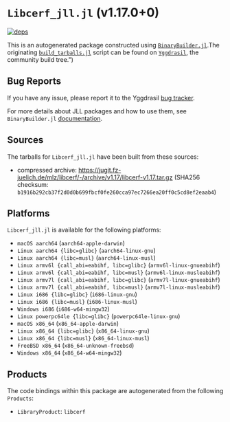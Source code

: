 # `Libcerf_jll.jl` (v1.17.0+0)

[![deps](https://juliahub.com/docs/Libcerf_jll/deps.svg)](https://juliahub.com/ui/Packages/Libcerf_jll/wch4r?page=2)

This is an autogenerated package constructed using [`BinaryBuilder.jl`](https://github.com/JuliaPackaging/BinaryBuilder.jl).The originating [`build_tarballs.jl`](https://github.com/JuliaPackaging/Yggdrasil/blob/d6efa650a75ef933383893699c7eac7814ad07a4/L/Libcerf/build_tarballs.jl) script can be found on [`Yggdrasil`](https://github.com/JuliaPackaging/Yggdrasil/), the community build tree.")

## Bug Reports

If you have any issue, please report it to the Yggdrasil [bug tracker](https://github.com/JuliaPackaging/Yggdrasil/issues).



For more details about JLL packages and how to use them, see `BinaryBuilder.jl` [documentation](https://docs.binarybuilder.org/stable/jll/).

## Sources

The tarballs for `Libcerf_jll.jl` have been built from these sources:

* compressed archive: https://jugit.fz-juelich.de/mlz/libcerf/-/archive/v1.17/libcerf-v1.17.tar.gz (SHA256 checksum: `b1916b292cb37f2d0d0b699fbcf0fe260cca97ec7266ea20ff0c5cd8ef2eaab4`)

## Platforms

`Libcerf_jll.jl` is available for the following platforms:

* `macOS aarch64` (`aarch64-apple-darwin`)
* `Linux aarch64 {libc=glibc}` (`aarch64-linux-gnu`)
* `Linux aarch64 {libc=musl}` (`aarch64-linux-musl`)
* `Linux armv6l {call_abi=eabihf, libc=glibc}` (`armv6l-linux-gnueabihf`)
* `Linux armv6l {call_abi=eabihf, libc=musl}` (`armv6l-linux-musleabihf`)
* `Linux armv7l {call_abi=eabihf, libc=glibc}` (`armv7l-linux-gnueabihf`)
* `Linux armv7l {call_abi=eabihf, libc=musl}` (`armv7l-linux-musleabihf`)
* `Linux i686 {libc=glibc}` (`i686-linux-gnu`)
* `Linux i686 {libc=musl}` (`i686-linux-musl`)
* `Windows i686` (`i686-w64-mingw32`)
* `Linux powerpc64le {libc=glibc}` (`powerpc64le-linux-gnu`)
* `macOS x86_64` (`x86_64-apple-darwin`)
* `Linux x86_64 {libc=glibc}` (`x86_64-linux-gnu`)
* `Linux x86_64 {libc=musl}` (`x86_64-linux-musl`)
* `FreeBSD x86_64` (`x86_64-unknown-freebsd`)
* `Windows x86_64` (`x86_64-w64-mingw32`)

## Products

The code bindings within this package are autogenerated from the following `Products`:

* `LibraryProduct`: `libcerf`
